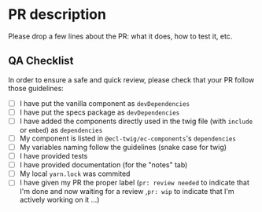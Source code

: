 # PR description

Please drop a few lines about the PR: what it does, how to test it, etc.

## QA Checklist

In order to ensure a safe and quick review, please check that your PR follow those guidelines:

* [ ] I have put the vanilla component as `devDependencies`
* [ ] I have put the specs package as `devDependencies`
* [ ] I have added the components directly used in the twig file (with `include` or `embed`) as `dependencies`
* [ ] My component is listed in `@ecl-twig/ec-components`'s `dependencies`
* [ ] My variables naming follow the guidelines (snake case for twig)
* [ ] I have provided tests
* [ ] I have provided documentation (for the "notes" tab)
* [ ] My local `yarn.lock` was commited
* [ ] I have given my PR  the proper label (`pr: review needed` to indicate that I'm done and now waiting for a review ,`pr: wip` to indicate that I'm actively working on it ...)
